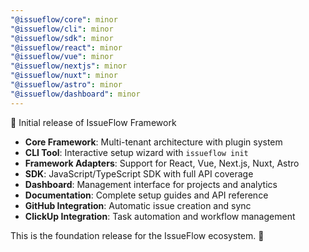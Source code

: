 ```yaml
---
"@issueflow/core": minor
"@issueflow/cli": minor
"@issueflow/sdk": minor
"@issueflow/react": minor
"@issueflow/vue": minor
"@issueflow/nextjs": minor
"@issueflow/nuxt": minor
"@issueflow/astro": minor
"@issueflow/dashboard": minor
---
```


🎉 Initial release of IssueFlow Framework

- **Core Framework**: Multi-tenant architecture with plugin system
- **CLI Tool**: Interactive setup wizard with `issueflow init`
- **Framework Adapters**: Support for React, Vue, Next.js, Nuxt, Astro
- **SDK**: JavaScript/TypeScript SDK with full API coverage
- **Dashboard**: Management interface for projects and analytics
- **Documentation**: Complete setup guides and API reference
- **GitHub Integration**: Automatic issue creation and sync
- **ClickUp Integration**: Task automation and workflow management

This is the foundation release for the IssueFlow ecosystem. 🚀